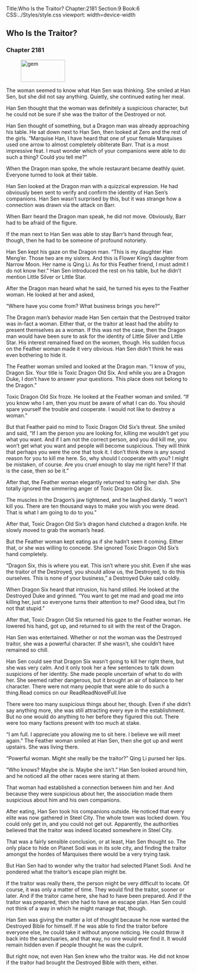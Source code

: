 Title:Who Is the Traitor? 
Chapter:2181 
Section:9 
Book:6 
CSS:../Styles/style.css 
viewport: width=device-width
  
## Who Is the Traitor?
### Chapter 2181 
<figure>
	<img src="../Images/gem.gif" alt="gem" id="gem" width="120" height="60" />
</figure>
  

  
  The woman seemed to know what Han Sen was thinking. She smiled at Han Sen, but she did not say anything. Quietly, she continued eating her meal.

Han Sen thought that the woman was definitely a suspicious character, but he could not be sure if she was the traitor of the Destroyed or not.

Han Sen thought of something, but a Dragon man was already approaching his table. He sat down next to Han Sen, then looked at Zero and the rest of the girls. “Marquise Han, I have heard that one of your female Marquises used one arrow to almost completely obliterate Barr. That is a most impressive feat. I must wonder which of your companions were able to do such a thing? Could you tell me?”

When the Dragon man spoke, the whole restaurant became deathly quiet. Everyone turned to look at their table.

Han Sen looked at the Dragon man with a quizzical expression. He had obviously been sent to verify and confirm the identity of Han Sen’s companions. Han Sen wasn’t surprised by this, but it was strange how a connection was drawn via the attack on Barr.

When Barr heard the Dragon man speak, he did not move. Obviously, Barr had to be afraid of the figure.

If the man next to Han Sen was able to stay Barr’s hand through fear, though, then he had to be someone of profound notoriety.

Han Sen kept his gaze on the Dragon man. “This is my daughter Han Meng’er. Those two are my sisters. And this is Flower King’s daughter from Narrow Moon. Her name is Qing Li. As for this Feather friend, I must admit I do not know her.” Han Sen introduced the rest on his table, but he didn’t mention Little Silver or Little Star.

After the Dragon man heard what he said, he turned his eyes to the Feather woman. He looked at her and asked,

“Where have you come from? What business brings you here?”

The Dragon man’s behavior made Han Sen certain that the Destroyed traitor was in-fact a woman. Either that, or the traitor at least had the ability to present themselves as a woman. If this was not the case, then the Dragon man would have been sure to ask for the identity of Little Silver and Little Star. His interest remained fixed on the women, though. His sudden focus on the Feather woman made it very obvious. Han Sen didn’t think he was even bothering to hide it.

The Feather woman smiled and looked at the Dragon man. “I know of you, Dragon Six. Your title is Toxic Dragon Old Six. And while you are a Dragon Duke, I don’t have to answer your questions. This place does not belong to the Dragon.”

Toxic Dragon Old Six froze. He looked at the Feather woman and smiled. “If you know who I am, then you must be aware of what I can do. You should spare yourself the trouble and cooperate. I would not like to destroy a woman.”

But that Feather paid no mind to Toxic Dragon Old Six’s threat. She smiled and said, “If I am the person you are looking for, killing me wouldn’t get you what you want. And if I am not the correct person, and you did kill me, you won’t get what you want and people will become suspicious. They will think that perhaps you were the one that took it. I don’t think there is any sound reason for you to kill me here. So, why should I cooperate with you? I might be mistaken, of course. Are you cruel enough to slay me right here? If that is the case, then so be it.”

After that, the Feather woman elegantly returned to eating her dish. She totally ignored the simmering anger of Toxic Dragon Old Six.

The muscles in the Dragon’s jaw tightened, and he laughed darkly. “I won’t kill you. There are ten thousand ways to make you wish you were dead. That is what I am going to do to you.”

After that, Toxic Dragon Old Six’s dragon hand clutched a dragon knife. He slowly moved to grab the woman’s head.

But the Feather woman kept eating as if she hadn’t seen it coming. Either that, or she was willing to concede. She ignored Toxic Dragon Old Six’s hand completely.

“Dragon Six, this is where you eat. This isn’t where you shit. Even if she was the traitor of the Destroyed, you should allow us, the Destroyed, to do this ourselves. This is none of your business,” a Destroyed Duke said coldly.

When Dragon Six heard that intrusion, his hand stilled. He looked at the Destroyed Duke and grinned. “You want to get me mad and goad me into killing her, just so everyone turns their attention to me? Good idea, but I’m not that stupid.”

After that, Toxic Dragon Old Six returned his gaze to the Feather woman. He lowered his hand, got up, and returned to sit with the rest of the Dragon.

Han Sen was entertained. Whether or not the woman was the Destroyed traitor, she was a powerful character. If she wasn’t, she couldn’t have remained so chill.

Han Sen could see that Dragon Six wasn’t going to kill her right there, but she was very calm. And it only took her a few sentences to talk down suspicions of her identity. She made people uncertain of what to do with her. She seemed rather dangerous, but it brought an air of balance to her character. There were not many people that were able to do such a thing.Read comics on our ReadReadNovelFull.live

There were too many suspicious things about her, though. Even if she didn’t say anything more, she was still attracting every eye in the establishment. But no one would do anything to her before they figured this out. There were too many factions present with too much at stake.

“I am full. I appreciate you allowing me to sit here. I believe we will meet again.” The Feather woman smiled at Han Sen, then she got up and went upstairs. She was living there.

“Powerful woman. Might she really be the traitor?” Qing Li pursed her lips.

“Who knows? Maybe she is. Maybe she isn’t.” Han Sen looked around him, and he noticed all the other races were staring at them.

That woman had established a connection between him and her. And because they were suspicious about her, the association made them suspicious about him and his own companions.

After eating, Han Sen took his companions outside. He noticed that every elite was now gathered in Steel City. The whole town was locked down. You could only get in, and you could not get out. Apparently, the authorities believed that the traitor was indeed located somewhere in Steel City.

That was a fairly sensible conclusion, or at least, Han Sen thought so. The only place to hide on Planet Sodi was in its sole city, and finding the traitor amongst the hordes of Marquises there would be a very trying task.

But Han Sen had to wonder why the traitor had selected Planet Sodi. And he pondered what the traitor’s escape plan might be.

If the traitor was really there, the person might be very difficult to locate. Of course, it was only a matter of time. They would find the traitor, sooner or later. And if the traitor came here, she had to have been prepared. And if the traitor was prepared, then she had to have an escape plan. Han Sen could not think of a way in which he might manage that, though.

Han Sen was giving the matter a lot of thought because he now wanted the Destroyed Bible for himself. If he was able to find the traitor before everyone else, he could take it without anyone noticing. He could throw it back into the sanctuaries, and that way, no one would ever find it. It would remain hidden even if people thought he was the culprit.

But right now, not even Han Sen knew who the traitor was. He did not know if the traitor had brought the Destroyed Bible with them, either.

